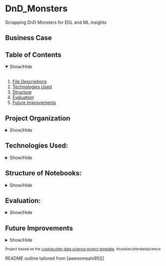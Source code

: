 DnD_Monsters
==============================

Scrapping DnD Monsters for EDL and ML insights

## Business Case

## Table of Contents
<details open>
  <summary>Show/Hide</summary>
  <br>
  
1. [ File Descriptions ](#File_Description)
2. [ Technologies Used ](#Technologies_Used)    
3. [ Structure ](#Structure)
4. [ Evaluation ](#Evaluation)
5. [ Future Improvements ](#Future_Improvements)
</details>


## Project Organization

<details>
<a name="File_Description"></a>
<summary>Show/Hide</summary>
 <br>
 ------------

    ├── LICENSE
    ├── .gitignore
    ├── README.md          <- The top-level README for developers using this project.
    ├──
    ├── data
    │   ├── external       <- Data from third party sources.
    │   ├── interim        <- Intermediate data that has been transformed.
    │   ├── processed      <- The final, canonical data sets for modeling.
    │   └── raw            <- The original, immutable data dump.
    │
    ├── deployment         <- Folder that contains all deployment needs
    │   ├── venv           <- Virtual Environment for just app deployment
    │   ├── app.py         <- Dashboard used to show off the model
    │   ├── monster_generator.h5         <- built final model
    │   ├── requirements.txt             <- library requirements for app to run
    │   ├── Dockerfile     <- containerize the app
    │   └── lc.json        <- Used in AWS lightsail
    │
    ├── env                <- Virtual Environment for the project
    │
    ├── models             <- Trained and serialized models, model predictions, or model summaries
    │
    ├── notebooks          <- Jupyter notebooks. Naming convention is a number (for ordering),
    │                         the creator's initials, and a short `-` delimited description, e.g.
    │                         `1.0-jqp-initial-data-exploration`.
    │
    ├── references         <- Data dictionaries, manuals, and all other explanatory materials.
    │
    ├── reports            <- Generated analysis as HTML, PDF, LaTeX, etc.
    │   └── figures        <- Generated graphics and figures to be used in reporting
    │
    ├── requirements.txt   <- The requirements file for reproducing the analysis environment, e.g.
    │                         generated with `pip freeze > requirements.txt`
    │
    ├── setup.py           <- makes project pip installable (pip install -e .) so src can be imported
    └── src                <- Source code for use in this project.
        ├── __init__.py    <- Makes src a Python module
        │
        ├── data           <- Scripts to download or generate data
        |   ├── selenium_scrape.py
        │   └── make_dataset.py
        │
        ├── features       <- Scripts to turn raw data into features for modeling
        │   └── build_features.py
        │
        ├── models         <- Scripts to train models and then use trained models to make              
        │   |                 predictions
        │   └── test_model.py    
        │
        └── visualization  <- Scripts to create exploratory and results oriented visualizations

--------
  </details>   

## Technologies Used:
<details>
<a name="Technologies_Used"></a>
<summary>Show/Hide</summary>
<br>

 </details>

## Structure of Notebooks:
<details>
<a name="Structure"></a>
<summary>Show/Hide</summary>
<br>

 </details>

## Evaluation:
<a name="Evaluation"></a>
<details>
<summary>Show/Hide</summary>
<br>

</details>
  
## Future Improvements
 <a name="Future_Improvements"></a>
 <details>
<summary>Show/Hide</summary>
<br>

</details>

<p><small>Project based on the <a target="_blank" href="https://drivendata.github.io/cookiecutter-data-science/">cookiecutter data science project template</a>. #cookiecutterdatascience</small></p>
<p>README outline tailored from [awesomeahi95][]<p>